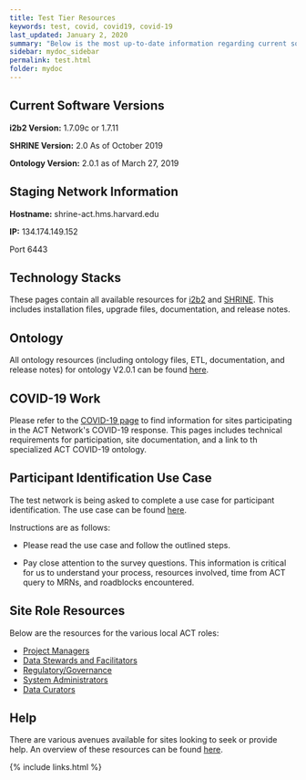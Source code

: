 ```yaml
---
title: Test Tier Resources
keywords: test, covid, covid19, covid-19
last_updated: January 2, 2020
summary: "Below is the most up-to-date information regarding current software, network, and technology requirements for sites with a Test node. It also includes additional documentation for the Test nodes, including the participant identification use case."
sidebar: mydoc_sidebar
permalink: test.html
folder: mydoc
---
```


## Current Software Versions
**i2b2 Version:** 1.7.09c or 1.7.11 

**SHRINE Version:** 2.0 As of October 2019 

**Ontology Version:** 2.0.1 as of March 27, 2019 


## Staging Network Information 
**Hostname:** shrine-act.hms.harvard.edu  

**IP:** 134.174.149.152
 
Port 6443 

## Technology Stacks 
These pages contain all available resources for [i2b2](/ACT-Network/i2b2.html) and [SHRINE](/ACT-Network/help.shrine). This includes installation files, upgrade files, documentation, and release notes.

## Ontology
All ontology resources (including ontology files, ETL, documentation, and release notes) for ontology V2.0.1 can be found [here](/ACT-Network/ontology.html).

## COVID-19 Work
Please refer to the [COVID-19 page](/ACT-Network/covid.html) to find information for sites participating in the ACT Network's COVID-19 response. This pages includes technical requirements for participation, site documentation, and a link to th specialized ACT COVID-19 ontology. 

## Participant Identification Use Case
The test network is being asked to complete a use case for participant identification. The use case can be found [here](https://pitt.box.com/s/m77qy7rmby7iwievb16izltwk64i9scx).

Instructions are as follows:

* Please read the use case and follow the outlined steps.

* Pay close attention to the survey questions. This information is critical for us to understand your process, resources involved, time from ACT query to MRNs, and roadblocks encountered.   

## Site Role Resources
Below are the resources for the various local ACT roles:
* [Project Managers](/ACT-Network/project_managers.html)
* [Data Stewards and Facilitators](/ACT-Network/data_stewards.html)
* [Regulatory/Governance](/ACT-Network/regulatory.html)
* [System Administrators](/ACT-Network/system_administrators.html)
* [Data Curators](/ACT-Network/data_curators.html)

## Help
There are various avenues available for sites looking to seek or provide help. An overview of these resources can be found [here](/ACT-Network/help.html).


{% include links.html %}
